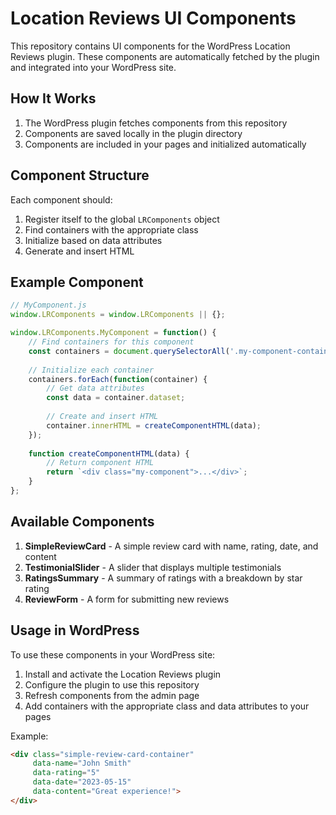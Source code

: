 # Location Reviews UI Components

This repository contains UI components for the WordPress Location Reviews plugin. These components are automatically fetched by the plugin and integrated into your WordPress site.

## How It Works

1. The WordPress plugin fetches components from this repository
2. Components are saved locally in the plugin directory
3. Components are included in your pages and initialized automatically

## Component Structure

Each component should:

1. Register itself to the global `LRComponents` object
2. Find containers with the appropriate class
3. Initialize based on data attributes
4. Generate and insert HTML

## Example Component

```javascript
// MyComponent.js
window.LRComponents = window.LRComponents || {};

window.LRComponents.MyComponent = function() {
    // Find containers for this component
    const containers = document.querySelectorAll('.my-component-container');
    
    // Initialize each container
    containers.forEach(function(container) {
        // Get data attributes
        const data = container.dataset;
        
        // Create and insert HTML
        container.innerHTML = createComponentHTML(data);
    });
    
    function createComponentHTML(data) {
        // Return component HTML
        return `<div class="my-component">...</div>`;
    }
};
```

## Available Components

1. **SimpleReviewCard** - A simple review card with name, rating, date, and content
2. **TestimonialSlider** - A slider that displays multiple testimonials
3. **RatingsSummary** - A summary of ratings with a breakdown by star rating
4. **ReviewForm** - A form for submitting new reviews

## Usage in WordPress

To use these components in your WordPress site:

1. Install and activate the Location Reviews plugin
2. Configure the plugin to use this repository
3. Refresh components from the admin page
4. Add containers with the appropriate class and data attributes to your pages

Example:

```html
<div class="simple-review-card-container" 
     data-name="John Smith" 
     data-rating="5" 
     data-date="2023-05-15" 
     data-content="Great experience!">
</div>
```
